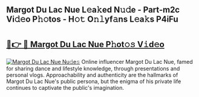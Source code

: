 ## Margot Du Lac Nue L𝚎a𝚔ed N𝚞𝚍e - Part-m2c Vi𝚍𝚎o P𝚑𝚘tos - H𝚘𝚝 O𝚗𝚕yf𝚊ns L𝚎a𝚔s P4iFu

# <h2><a href="http://kfba77.oniu.top/?m=Margot+Du+Lac+Nue">🔗👉 🔴 Margot Du Lac Nue P𝚑ot𝚘𝚜 V𝚒d𝚎o</a></h2>

[![Margot Du Lac Nue Nu𝚍e𝚜](https://i.imgur.com/0qMVB7G.gif)](http://kfba77.oniu.top/?m=Margot+Du+Lac+Nue)
Online influencer Margot Du Lac Nue, famed for sharing dance and lifestyle knowledge, through presentations and personal vlogs. Approachability and authenticity are the hallmarks of Margot Du Lac Nue's public persona, but the enigma of his private life continues to captivate the public's imagination.  
